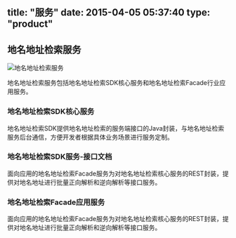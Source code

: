 title: "服务"
date: 2015-04-05 05:37:40
type: "product"
---

## 地名地址检索服务
![地名地址检索服务](product/address.png)

地名地址检索服务包括地名地址检索SDK核心服务和地名地址检索Facade行业应用服务。
### 	地名地址检索SDK核心服务
地名地址检索SDK提供地名地址检索的服务端接口的Java封装，与地名地址检索服务后台通信，方便开发者根据具体业务场景进行服务定制。
 
### 	地名地址检索SDK服务-接口文档
面向应用的地名地址检索Facade服务为对地名地址检索核心服务的REST封装，提供对地名地址进行批量正向解析和逆向解析等接口服务。
### 	地名地址检索Facade应用服务
面向应用的地名地址检索Facade服务为对地名地址检索核心服务的REST封装，提供对地名地址进行批量正向解析和逆向解析等接口服务。
  